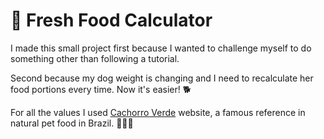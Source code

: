 # 🐶 Fresh Food Calculator

I made this small project first because I wanted to challenge myself to do something other than following a tutorial.

Second because my dog weight is changing and I need to recalculate her food portions every time. Now it's easier! 🐕

For all the values I used [Cachorro Verde](https://www.cachorroverde.com.br/) website, a famous reference in natural pet food in Brazil. 🍠🍅🥕


